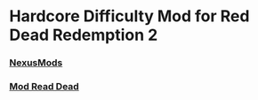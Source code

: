 # Hardcore Difficulty Mod for Red Dead Redemption 2

### [NexusMods](https://www.nexusmods.com/reddeadredemption2/mods/135)
### [Mod Read Dead](https://www.mod-rdr.com/files/file/32-hardcore-difficulty/)